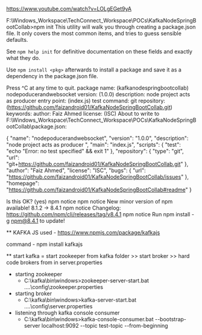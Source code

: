<!----------------- Reference ------------>

https://www.youtube.com/watch?v=LOLgEGet9yA

<!------------------------- Command to be entered ------------------------->

F:\Windows_Workspace\TechConnect_Workspace\POCs\KafkaNodeSpringBootCollab>npm init
This utility will walk you through creating a package.json file.
It only covers the most common items, and tries to guess sensible defaults.

See `npm help init` for definitive documentation on these fields
and exactly what they do.

Use `npm install <pkg>` afterwards to install a package and
save it as a dependency in the package.json file.

Press ^C at any time to quit.
package name: (kafkanodespringbootcollab) nodepoducerandwebsocket
version: (1.0.0)
description: node project acts as producer
entry point: (index.js)
test command:
git repository: (https://github.com/faizandroid01/KafkaNodeSpringBootCollab.git)
keywords:
author: Faiz Ahmed
license: (ISC)
About to write to F:\Windows_Workspace\TechConnect_Workspace\POCs\KafkaNodeSpringBootCollab\package.json:

{
  "name": "nodepoducerandwebsocket",
  "version": "1.0.0",
  "description": "node project acts as producer ",
  "main": "index.js",
  "scripts": {
    "test": "echo \"Error: no test specified\" && exit 1"
  },
  "repository": {
    "type": "git",
    "url": "git+https://github.com/faizandroid01/KafkaNodeSpringBootCollab.git"
  },
  "author": "Faiz Ahmed",
  "license": "ISC",
  "bugs": {
    "url": "https://github.com/faizandroid01/KafkaNodeSpringBootCollab/issues"
  },
  "homepage": "https://github.com/faizandroid01/KafkaNodeSpringBootCollab#readme"
}


Is this OK? (yes)
npm notice
npm notice New minor version of npm available! 8.1.2 -> 8.4.1
npm notice Changelog: https://github.com/npm/cli/releases/tag/v8.4.1
npm notice Run npm install -g npm@8.4.1 to update!


<!------------------------- Command to be entered ------------------------->


** KAFKA JS used - https://www.npmjs.com/package/kafkajs 

command - npm install kafkajs

** start kafka = start zookeeper from kafka folder >> start broker >> hard code brokers from
in server.properties 

* starting zookeeper 
    - C:\kafka\bin\windows>zookeeper-server-start.bat ..\..\config\zookeeper.properties
* starting broker
    - C:\kafka\bin\windows>kafka-server-start.bat ..\..\config\server.properties  
* listening through kafka console consumer
    - C:\kafka\bin\windows>kafka-console-consumer.bat --bootstrap-server localhost:9092 --topic test-topic --from-beginning